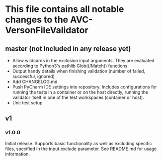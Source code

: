 # This file contains all notable changes to the AVC-VersonFileValidator

## master (not included in any release yet)
* Allow wildcards in the exclusion input arguments. They are evaluated according to Python3's pathlib Glob()/Match() functions.
* Output handy details when finishing validation (number of failed, successful, ignored)
* Add CHANGELOG.md
* Push PyCharm IDE settings into repository.
    Includes configurations for running the tests in a container or on the host directly,
    running the validator itself in one of the test workspaces (container or host).
* Unit test setup


## v1
### v1.0.0
Initial release.
Supports basic functionality as well as excluding specific files, specified in the input.exclude parameter.
See README.md for usage information.
